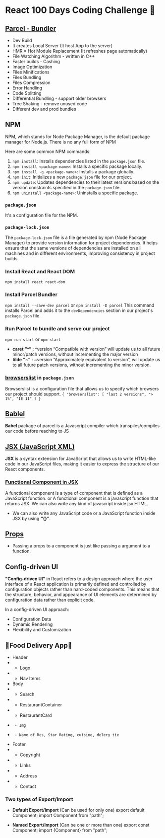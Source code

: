 # React 100 Days Coding Challenge 🚀

## [Parcel - Bundler](https://parceljs.org/)

- Dev Build
- It creates Local Server (It host App to the server)
- HMR = Hot Module Replacement (It refreshes page automatically)
- File Watching Algorithm - written in C++
- Faster builds - Cashing
- Image Optimization
- Files Minifications
- Files Bundling
- Files Compression
- Error Handling
- Code Splitting
- Differential Bundling - support older browsers
- Tree Shaking - remove unused code
- Different dev and prod bundles

## NPM

NPM, which stands for Node Package Manager, is the default package manager for Node.js.
There is no any full form of NPM

Here are some common NPM commands:

1.  `npm install`: Installs dependencies listed in the `package.json` file.
2.  `npm install <package-name>`: Installs a specific package locally.
3.  `npm install -g <package-name>`: Installs a package globally.
4.  `npm init`: Initializes a new `package.json` file for our project.
5.  `npm update`: Updates dependencies to their latest versions based on the version constraints specified in the `package.json` file.
6.  `npm uninstall <package-name>`: Uninstalls a specific package.

### `package.json`

It's a configuration file for the NPM.

### `package-lock.json`

The `package-lock.json` file is a file generated by npm (Node Package Manager) to provide version information for project dependencies. It helps ensure that the same versions of dependencies are installed on all machines and in different environments, improving consistency in project builds.

### Install React and React DOM

`npm install react react-dom`

### Install Parcel Bundler

`npm install --save-dev parcel` or `npm install -D parcel`
This command installs Parcel and adds it to the `devDependencies` section in our project's `package.json` file.

### Run Parcel to bundle and serve our project

`npm run start` or `npm start`

- **caret “^”** : ^version “Compatible with version” will update us to all future minor/patch versions, without incrementing the major version
- **tilde “~”** : ~version “Approximately equivalent to version”, will update us to all future patch versions, without incrementing the minor version.

### [browserslist](https://browserslist.dev/) in `package.json`

Browserslist is a configuration file that allows us to specify which browsers our project should support.
`{ "browserslist": [ "last 2 versions", "> 1%", "IE 11" ] }`

## [Bablel](https://babeljs.io/)

**Babel** package of parcel is a Javascript compiler which transpiles/compiles our code before reaching to JS

## [JSX (JavaScript XML)](https://legacy.reactjs.org/docs/introducing-jsx.html)

**JSX** is a syntax extension for JavaScript that allows us to write HTML-like code in our JavaScript files, making it easier to express the structure of our React components.

### [Functional Component in JSX](https://legacy.reactjs.org/docs/components-and-props.html)

A functional component is a type of component that is defined as a JavaScript function.
or
A functional component is a javascript function that returns JSX.
We can also write any kind of javascript inside jsx HTML.

- We can also write any JavaScript code or a JavaScript function inside JSX by using **“{}”**.

## [Props](https://legacy.reactjs.org/docs/components-and-props.html)

- Passing a props to a component is just like passing a argument to a function.

## Config-driven UI

**"Config-driven UI"** in React refers to a design approach where the user interface of a React application is primarily defined and controlled by configuration objects rather than hard-coded components. This means that the structure, behavior, and appearance of UI elements are determined by configuration data rather than explicit code.

In a config-driven UI approach:

- Configuration Data
- Dynamic Rendering
- Flexibility and Customization

## 🍔Food Delivery App📱

- Header
- - Logo
- - Nav Items
- Body
- - Search
- - RestaurantContainer
- - RestaurantCard
-      - Img
-      - Name of Res, Star Rating, cuisine, delery tie
- Footer
- - Copyright
- - Links
- - Address
- - Contact

### Two types of Export/Import

- **Default Export/Import** (Can be used for only one)
export default Component;
import Component from "path";

- **Named Export/Import** (Can be one or more than one)
export const Component;
import {Component} from "path";
